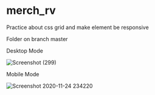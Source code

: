 # merch_rv
Practice about css grid and make element be responsive

Folder on branch master

Desktop Mode



![Screenshot (299)](https://user-images.githubusercontent.com/46467962/100124934-d1901500-2eae-11eb-82ca-37d15eb5bb12.png)

Mobile Mode


![Screenshot 2020-11-24 234220](https://user-images.githubusercontent.com/46467962/100125083-f5535b00-2eae-11eb-8da1-ccc921a5b00a.png)


